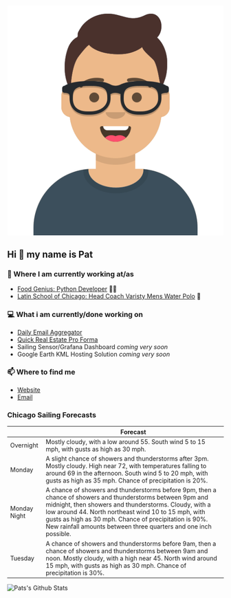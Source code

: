 [![Social banner for p-j-falconer](https://raw.githubusercontent.com/P-J-FALCONER/P-J-FALCONER/master/assets/avataaars.svg)](https://patfalconer.com/)
## Hi :wave: my name is Pat

### 💼 Where I am currently working at/as
- [Food Genius: Python Developer](https://getfoodgenius.com/) 🍔🐍
- [Latin School of Chicago: Head Coach Varisty Mens Water Polo](https://www.latinschool.org/) 🤽


### 💻 What i am currently/done working on
 - [Daily Email Aggregator](https://github.com/P-J-FALCONER/dott_daily_mail)
 - [Quick Real Estate Pro Forma](https://github.com/P-J-FALCONER/henry)
 - Sailing Sensor/Grafana Dashboard *coming very soon*
 - Google Earth KML Hosting Solution *coming very soon*

### 📫 Where to find me
 - [Website](https://patfalconer.com/)
 - [Email](mailto:patrick.j.falconer@gmail.com)


### Chicago Sailing Forecasts
|   | Forecast  |
|---|---|
| Overnight | Mostly cloudy, with a low around 55. South wind 5 to 15 mph, with gusts as high as 30 mph. |
| Monday | A slight chance of showers and thunderstorms after 3pm. Mostly cloudy. High near 72, with temperatures falling to around 69 in the afternoon. South wind 5 to 20 mph, with gusts as high as 35 mph. Chance of precipitation is 20%. |
| Monday Night | A chance of showers and thunderstorms before 9pm, then a chance of showers and thunderstorms between 9pm and midnight, then showers and thunderstorms. Cloudy, with a low around 44. North northeast wind 10 to 15 mph, with gusts as high as 30 mph. Chance of precipitation is 90%. New rainfall amounts between three quarters and one inch possible. |
| Tuesday | A chance of showers and thunderstorms before 9am, then a chance of showers and thunderstorms between 9am and noon. Mostly cloudy, with a high near 45. North wind around 15 mph, with gusts as high as 30 mph. Chance of precipitation is 30%. |

![Pats's Github Stats](https://github-readme-stats.vercel.app/api?username=p-j-falconer&show_icons=true&theme=radical)
